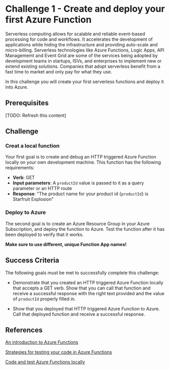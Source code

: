 # Challenge 1 - Create and deploy your first Azure Function

Serverless computing allows for scalable and reliable event-based
processing for code and workflows. It accelerates the development
of applications while hiding the infrastructure and providing
auto-scale and micro-billing. Serverless technologies like Azure
Functions, Logic Apps, API Managememt and Event Grid are some of 
the services being adopted by development teams in startups, ISVs, 
and enterprises to implement new or extend existing solutions. 
Companies that adopt serverless benefit from a fast time to market 
and only pay for what they use.

In this challenge you will create your first serverless
functions and deploy it into Azure.

## Prerequisites

[TODO: Refresh this content]

## Challenge

### Creat a local function
Your first goal is to create and debug an HTTP
triggered Azure Function locally on your own development machine. This
function has the following requirements:

* **Verb**: GET
* **Input parameters**: A `productId` value is passed to it as a
query parameter or an HTTP route
* **Response**: "The product name for your product id
{`productId`} is Starfruit Explosion"

### Deploy to Azure
The second goal is to create an Azure Resource
Group in your Azure Subscription, and deploy the function to Azure. Test the
function after it has been deployed to verify that it works.

**Make sure to use different, unique Function App names!**

## Success Criteria

The following goals must be met to successfully complete this challenge:


* Demonstrate that you created an HTTP triggered
Azure Function locally that accepts a GET verb. Show that you
can call that function and receive a successful response with the right text
provided and the value of `productId` properly filled in.

* Show that you deployed that HTTP triggered
Azure Function to Azure. Call that deployed
function and receive a successful response.


## References

  [An introduction to Azure Functions](https://docs.microsoft.com/en-us/azure/azure-functions/functions-overview)

  [Strategies for testing your code in Azure Functions](https://docs.microsoft.com/en-us/azure/azure-functions/functions-test-a-function)

  [Code and test Azure Functions locally](https://docs.microsoft.com/en-us/azure/azure-functions/functions-develop-local)

